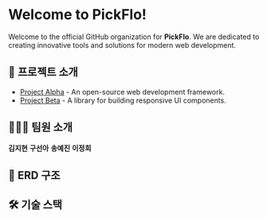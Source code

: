 # Welcome to PickFlo!

Welcome to the official GitHub organization for **PickFlo**. We are dedicated to creating innovative tools and solutions for modern web development.

## 🎥 프로젝트 소개

- [Project Alpha](https://github.com/PickFlo/ProjectAlpha) - An open-source web development framework.
- [Project Beta](https://github.com/PickFlo/ProjectBeta) - A library for building responsive UI components.

## 🧑‍🤝‍🧑 팀원 소개

**김지현** **구선아** **송예진** **이정희**

## 📂 ERD 구조

## 🛠️ 기술 스택


